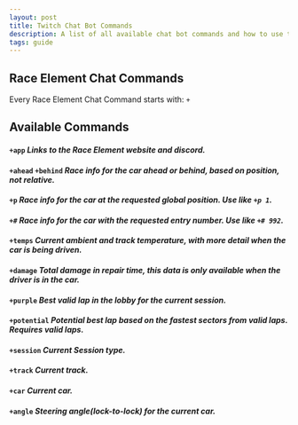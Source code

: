 ```yaml
---
layout: post
title: Twitch Chat Bot Commands
description: A list of all available chat bot commands and how to use them
tags: guide
---
```


## Race Element Chat Commands
Every Race Element Chat Command starts with: `+`

## Available Commands

#### **`+app`** *Links to the Race Element website and discord.*
#### **`+ahead`  `+behind`** *Race info for the car ahead or behind, based on position, not relative.*
#### **`+p`** *Race info for the car at the requested global position. Use like `+p 1`.*
#### **`+#`** *Race info for the car with the requested entry number. Use like `+# 992`.*
#### **`+temps`** *Current ambient and track temperature, with more detail when the car is being driven.*
#### **`+damage`** *Total damage in repair time, this data is only available when the driver is in the car.*
#### **`+purple`** *Best valid lap in the lobby for the current session.*
#### **`+potential`** *Potential best lap based on the fastest sectors from valid laps. Requires valid laps.*
#### **`+session`** *Current Session type.*
#### **`+track`** *Current track.*
#### **`+car`** *Current car.*
#### **`+angle`** *Steering angle(lock-to-lock) for the current car.*
